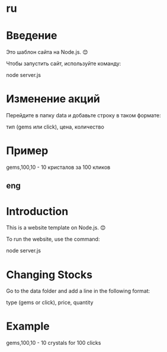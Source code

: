 # ru

# Введение
Это шаблон сайта на Node.js. 😊

Чтобы запустить сайт, используйте команду:

node server.js

# Изменение акций
Перейдите в папку data и добавьте строку в таком формате:

тип (gems или click), цена, количество

# Пример
gems,100,10 - 10 кристалов за 100 кликов

## eng

# Introduction
This is a website template on Node.js. 😊

To run the website, use the command:

node server.js

# Changing Stocks
Go to the data folder and add a line in the following format:

type (gems or click), price, quantity

# Example
gems,100,10 - 10 crystals for 100 clicks
